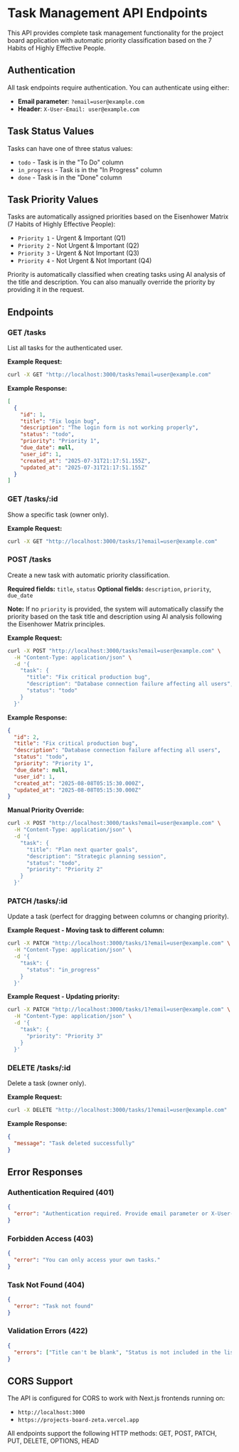 # Task Management API Endpoints

This API provides complete task management functionality for the project board application with automatic priority classification based on the 7 Habits of Highly Effective People.

## Authentication

All task endpoints require authentication. You can authenticate using either:
- **Email parameter**: `?email=user@example.com`
- **Header**: `X-User-Email: user@example.com`

## Task Status Values

Tasks can have one of three status values:
- `todo` - Task is in the "To Do" column
- `in_progress` - Task is in the "In Progress" column  
- `done` - Task is in the "Done" column

## Task Priority Values

Tasks are automatically assigned priorities based on the Eisenhower Matrix (7 Habits of Highly Effective People):
- `Priority 1` - Urgent & Important (Q1)
- `Priority 2` - Not Urgent & Important (Q2) 
- `Priority 3` - Urgent & Not Important (Q3)
- `Priority 4` - Not Urgent & Not Important (Q4)

Priority is automatically classified when creating tasks using AI analysis of the title and description. You can also manually override the priority by providing it in the request.

## Endpoints

### GET /tasks
List all tasks for the authenticated user.

**Example Request:**
```bash
curl -X GET "http://localhost:3000/tasks?email=user@example.com"
```

**Example Response:**
```json
[
  {
    "id": 1,
    "title": "Fix login bug",
    "description": "The login form is not working properly",
    "status": "todo",
    "priority": "Priority 1",
    "due_date": null,
    "user_id": 1,
    "created_at": "2025-07-31T21:17:51.155Z",
    "updated_at": "2025-07-31T21:17:51.155Z"
  }
]
```

### GET /tasks/:id
Show a specific task (owner only).

**Example Request:**
```bash
curl -X GET "http://localhost:3000/tasks/1?email=user@example.com"
```

### POST /tasks
Create a new task with automatic priority classification.

**Required fields:** `title`, `status`
**Optional fields:** `description`, `priority`, `due_date`

**Note:** If no `priority` is provided, the system will automatically classify the priority based on the task title and description using AI analysis following the Eisenhower Matrix principles.

**Example Request:**
```bash
curl -X POST "http://localhost:3000/tasks?email=user@example.com" \
  -H "Content-Type: application/json" \
  -d '{
    "task": {
      "title": "Fix critical production bug",
      "description": "Database connection failure affecting all users",
      "status": "todo"
    }
  }'
```

**Example Response:**
```json
{
  "id": 2,
  "title": "Fix critical production bug",
  "description": "Database connection failure affecting all users",
  "status": "todo",
  "priority": "Priority 1",
  "due_date": null,
  "user_id": 1,
  "created_at": "2025-08-08T05:15:30.000Z",
  "updated_at": "2025-08-08T05:15:30.000Z"
}
```

**Manual Priority Override:**
```bash
curl -X POST "http://localhost:3000/tasks?email=user@example.com" \
  -H "Content-Type: application/json" \
  -d '{
    "task": {
      "title": "Plan next quarter goals",
      "description": "Strategic planning session",
      "status": "todo",
      "priority": "Priority 2"
    }
  }'
```

### PATCH /tasks/:id
Update a task (perfect for dragging between columns or changing priority).

**Example Request - Moving task to different column:**
```bash
curl -X PATCH "http://localhost:3000/tasks/1?email=user@example.com" \
  -H "Content-Type: application/json" \
  -d '{
    "task": {
      "status": "in_progress"
    }
  }'
```

**Example Request - Updating priority:**
```bash
curl -X PATCH "http://localhost:3000/tasks/1?email=user@example.com" \
  -H "Content-Type: application/json" \
  -d '{
    "task": {
      "priority": "Priority 3"
    }
  }'
```

### DELETE /tasks/:id
Delete a task (owner only).

**Example Request:**
```bash
curl -X DELETE "http://localhost:3000/tasks/1?email=user@example.com"
```

**Example Response:**
```json
{
  "message": "Task deleted successfully"
}
```

## Error Responses

### Authentication Required (401)
```json
{
  "error": "Authentication required. Provide email parameter or X-User-Email header."
}
```

### Forbidden Access (403)
```json
{
  "error": "You can only access your own tasks."
}
```

### Task Not Found (404)
```json
{
  "error": "Task not found"
}
```

### Validation Errors (422)
```json
{
  "errors": ["Title can't be blank", "Status is not included in the list"]
}
```

## CORS Support

The API is configured for CORS to work with Next.js frontends running on:
- `http://localhost:3000`
- `https://projects-board-zeta.vercel.app`

All endpoints support the following HTTP methods: GET, POST, PATCH, PUT, DELETE, OPTIONS, HEAD